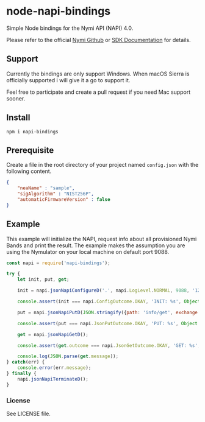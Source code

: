 # node-napi-bindings 
Simple Node bindings for the Nymi API (NAPI) 4.0.

Please refer to the official [Nymi Github](https://github.com/Nymi/JSON-API) or [SDK Documentation](https://downloads.nymi.com/sdkDoc/latest/index.html) for details.
  
## Support
Currently the bindings are only support Windows.
When macOS Sierra is officially supported i will give it a go to support it.

Feel free to participate and create a pull request if you need Mac support sooner.
  
## Install
```
npm i napi-bindings
```

## Prerequisite
Create a file in the root directory of your project named `config.json` with the following content.
````json
{
    "neaName" : "sample",
    "sigAlgorithm" : "NIST256P",
    "automaticFirmwareVersion" : false
}
````

## Example
This example will initialize the NAPI, request info about all provisioned Nymi Bands and print the result.
The example makes the assumption you are using the Nymulator on your local machine on default port 9088.

````javascript
const napi = require('napi-bindings');

try {
    let init, put, get;

    init = napi.jsonNapiConfigureD('.', napi.LogLevel.NORMAL, 9088, '127.0.0.1');

    console.assert(init === napi.ConfigOutcome.OKAY, 'INIT: %s', Object.keys(napi.ConfigOutcome)[init]);

    put = napi.jsonNapiPutD(JSON.stringify({path: 'info/get', exchange: 'provisions'}));

    console.assert(put === napi.JsonPutOutcome.OKAY, 'PUT: %s', Object.keys(napi.JsonPutOutcome)[put]);

    get = napi.jsonNapiGetD();

    console.assert(get.outcome === napi.JsonGetOutcome.OKAY, 'GET: %s', Object.keys(napi.JsonGetOutcome)[get]);

    console.log(JSON.parse(get.message));
} catch(err) {
    console.error(err.message);
} finally {
    napi.jsonNapiTerminateD();
}
````

### License

See LICENSE file.